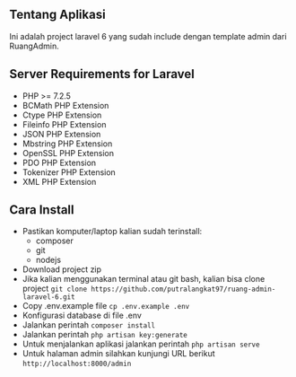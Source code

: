 ## Tentang Aplikasi
Ini adalah project laravel 6 yang sudah include dengan template admin dari RuangAdmin.

## Server Requirements for Laravel
- PHP >= 7.2.5
- BCMath PHP Extension
- Ctype PHP Extension
- Fileinfo PHP Extension
- JSON PHP Extension
- Mbstring PHP Extension
- OpenSSL PHP Extension
- PDO PHP Extension
- Tokenizer PHP Extension
- XML PHP Extension

## Cara Install
- Pastikan komputer/laptop kalian sudah terinstall:
    - composer
    - git
    - nodejs
- Download project zip
- Jika kalian menggunakan terminal atau git bash, kalian bisa clone project ```git clone https://github.com/putralangkat97/ruang-admin-laravel-6.git```
- Copy .env.example file ```cp .env.example .env```
- Konfigurasi database di file .env
- Jalankan perintah ```composer install```
- Jalankan perintah ```php artisan key:generate```
- Untuk menjalankan aplikasi jalankan perintah ```php artisan serve```
- Untuk halaman admin silahkan kunjungi URL berikut ```http://localhost:8000/admin```